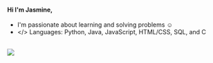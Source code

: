 #### Hi I'm Jasmine, 
- I'm passionate about learning and solving problems ☺️
- </> Languages: Python, Java, JavaScript, HTML/CSS, SQL, and C

<br>
<img src="https://github-readme-stats.vercel.app/api?username=jasminemsaini&hide=prs,issues&count_private=true&theme=graywhite&show_icons=false" />


<!--
### Hi there 👋
**jasminemsaini/jasminemsaini** is a ✨ _special_ ✨ repository because its `README.md` (this file) appears on your GitHub profile.

Here are some ideas to get you started:

- 🔭 I’m currently working on ...
- 🌱 I’m currently learning ...
- 👯 I’m looking to collaborate on ...
- 🤔 I’m looking for help with ...
- 💬 Ask me about ...
- 📫 How to reach me: ...
- 😄 Pronouns: ...
- ⚡ Fun fact: ...
-->
